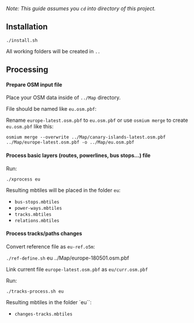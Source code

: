 _Note: This guide assumes you `cd` into directory of this project._

## Installation

`./install.sh`

All working folders will be created in `..`

## Processing

#### Prepare OSM input file

Place your OSM data inside of `../Map` directory.

File should be named like `eu.osm.pbf`:

Rename `europe-latest.osm.pbf` to `eu.osm.pbf` or use `osmium merge` to create `eu.osm.pbf` like this:

`osmium merge --overwrite ../Map/canary-islands-latest.osm.pbf ../Map/europe-latest.osm.pbf -o ../Map/eu.osm.pbf`

#### Process basic layers (routes, powerlines, bus stops...) file

Run:

`./xprocess eu`

Resulting mbtiles will be placed in the folder `eu`: 

- `bus-stops.mbtiles`
- `power-ways.mbtiles`
- `tracks.mbtiles`
- `relations.mbtiles` 

#### Process tracks/paths changes

Convert reference file as `eu-ref.o5m`:

`./ref-define.sh` eu ../Map/europe-180501.osm.pbf

Link current file `europe-latest.osm.pbf` as `eu/curr.osm.pbf`

Run:

`./tracks-process.sh eu`

Resulting mbtiles in the folder `eu``:

- `changes-tracks.mbtiles`
